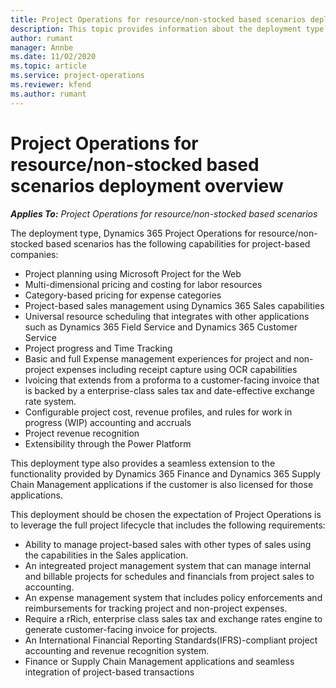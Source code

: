 ```yaml
---
title: Project Operations for resource/non-stocked based scenarios deployment overview
description: This topic provides information about the deployment type, Project Operations for resource/non-stocked based scenarios.
author: rumant
manager: Annbe
ms.date: 11/02/2020
ms.topic: article
ms.service: project-operations
ms.reviewer: kfend 
ms.author: rumant
---
```


# Project Operations for resource/non-stocked based scenarios deployment overview

_**Applies To:** Project Operations for resource/non-stocked based scenarios_

The deployment type, Dynamics 365 Project Operations for resource/non-stocked based scenarios has the following capabilities for project-based companies:

- Project planning using Microsoft Project for the Web
- Multi-dimensional pricing and costing for labor resources
- Category-based pricing for expense categories
- Project-based sales management using Dynamics 365 Sales capabilities
- Universal resource scheduling that integrates with other applications such as Dynamics 365 Field Service and Dynamics 365 Customer Service
- Project progress and Time Tracking
- Basic and full Expense management experiences for project and non-project expenses including receipt capture using OCR capabilities
- Ivoicing that extends from a proforma to a customer-facing invoice that is backed by a enterprise-class sales tax and date-effective exchange rate system.
- Configurable project cost, revenue profiles, and rules for work in progress (WIP) accounting and accruals
- Project revenue recognition
- Extensibility through the Power Platform

This deployment type also provides a seamless extension to the functionality provided by Dynamics 365 Finance and Dynamics 365 Supply Chain Management applications if the customer is also licensed for those applications.

This deployment should be chosen the expectation of Project Operations is to leverage the full project lifecycle that includes the following requirements:

- Ability to manage project-based sales with other types of sales using the capabilities in the Sales application.
- An integreated project management system that can manage internal and billable projects for schedules and financials from project sales to accounting.
- An expense management system that includes policy enforcements and reimbursements for tracking project and non-project expenses.
- Require a rRich, enterprise class sales tax and exchange rates engine to generate customer-facing invoice for projects.
- An International Financial Reporting Standards(IFRS)-compliant project accounting and revenue recognition system.
- Finance or Supply Chain Management applications and seamless integration of project-based transactions
